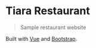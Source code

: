 # Tiara Restaurant

> Sample restaurant website

Built with [Vue](https://vuejs.org) and [Bootstrap](https://getbootstrap.com).

